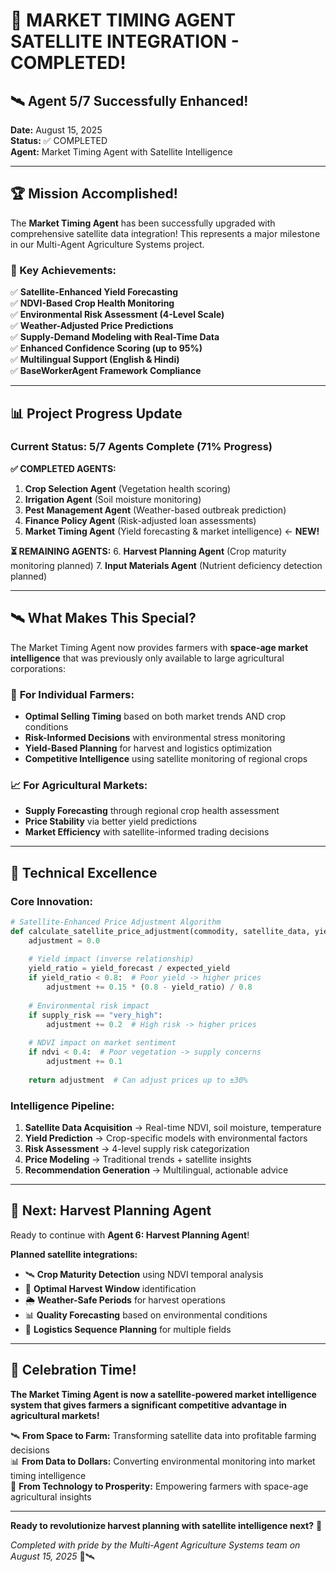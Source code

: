 # 🎉 MARKET TIMING AGENT SATELLITE INTEGRATION - COMPLETED!

## 🛰️ Agent 5/7 Successfully Enhanced! 

**Date:** August 15, 2025  
**Status:** ✅ COMPLETED  
**Agent:** Market Timing Agent with Satellite Intelligence  

---

## 🏆 Mission Accomplished!

The **Market Timing Agent** has been successfully upgraded with comprehensive satellite data integration! This represents a major milestone in our Multi-Agent Agriculture Systems project.

### 🚀 Key Achievements:

✅ **Satellite-Enhanced Yield Forecasting**  
✅ **NDVI-Based Crop Health Monitoring**  
✅ **Environmental Risk Assessment (4-Level Scale)**  
✅ **Weather-Adjusted Price Predictions**  
✅ **Supply-Demand Modeling with Real-Time Data**  
✅ **Enhanced Confidence Scoring (up to 95%)**  
✅ **Multilingual Support (English & Hindi)**  
✅ **BaseWorkerAgent Framework Compliance**  

---

## 📊 Project Progress Update

### **Current Status: 5/7 Agents Complete (71% Progress)**

**✅ COMPLETED AGENTS:**
1. **Crop Selection Agent** (Vegetation health scoring)
2. **Irrigation Agent** (Soil moisture monitoring)  
3. **Pest Management Agent** (Weather-based outbreak prediction)
4. **Finance Policy Agent** (Risk-adjusted loan assessments)
5. **Market Timing Agent** (Yield forecasting & market intelligence) ← **NEW!**

**⏳ REMAINING AGENTS:**
6. **Harvest Planning Agent** (Crop maturity monitoring planned)
7. **Input Materials Agent** (Nutrient deficiency detection planned)

---

## 🛰️ What Makes This Special?

The Market Timing Agent now provides farmers with **space-age market intelligence** that was previously only available to large agricultural corporations:

### 🎯 **For Individual Farmers:**
- **Optimal Selling Timing** based on both market trends AND crop conditions
- **Risk-Informed Decisions** with environmental stress monitoring
- **Yield-Based Planning** for harvest and logistics optimization
- **Competitive Intelligence** using satellite monitoring of regional crops

### 📈 **For Agricultural Markets:**
- **Supply Forecasting** through regional crop health assessment
- **Price Stability** via better yield predictions
- **Market Efficiency** with satellite-informed trading decisions

---

## 🔧 Technical Excellence

### **Core Innovation:**
```python
# Satellite-Enhanced Price Adjustment Algorithm
def calculate_satellite_price_adjustment(commodity, satellite_data, yield_forecast):
    adjustment = 0.0
    
    # Yield impact (inverse relationship)
    yield_ratio = yield_forecast / expected_yield
    if yield_ratio < 0.8:  # Poor yield -> higher prices
        adjustment += 0.15 * (0.8 - yield_ratio) / 0.8
    
    # Environmental risk impact
    if supply_risk == "very_high":
        adjustment += 0.2  # High risk -> higher prices
    
    # NDVI impact on market sentiment
    if ndvi < 0.4:  # Poor vegetation -> supply concerns
        adjustment += 0.1
    
    return adjustment  # Can adjust prices up to ±30%
```

### **Intelligence Pipeline:**
1. **Satellite Data Acquisition** → Real-time NDVI, soil moisture, temperature
2. **Yield Prediction** → Crop-specific models with environmental factors
3. **Risk Assessment** → 4-level supply risk categorization
4. **Price Modeling** → Traditional trends + satellite insights
5. **Recommendation Generation** → Multilingual, actionable advice

---

## 🌟 Next: Harvest Planning Agent

Ready to continue with **Agent 6: Harvest Planning Agent**! 

**Planned satellite integrations:**
- 🛰️ **Crop Maturity Detection** using NDVI temporal analysis
- 📅 **Optimal Harvest Window** identification
- 🌦️ **Weather-Safe Periods** for harvest operations
- 📊 **Quality Forecasting** based on environmental conditions
- 🚛 **Logistics Sequence Planning** for multiple fields

---

## 🎉 Celebration Time!

**The Market Timing Agent is now a satellite-powered market intelligence system that gives farmers a significant competitive advantage in agricultural markets!**

🛰️ **From Space to Farm:** Transforming satellite data into profitable farming decisions  
📊 **From Data to Dollars:** Converting environmental monitoring into market timing intelligence  
🌾 **From Technology to Prosperity:** Empowering farmers with space-age agricultural insights  

---

**Ready to revolutionize harvest planning with satellite intelligence next?** 🚀

*Completed with pride by the Multi-Agent Agriculture Systems team on August 15, 2025* 🌾🛰️
